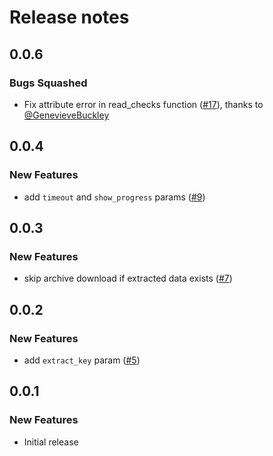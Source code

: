 # Release notes

<!-- do not remove -->


## 0.0.6

### Bugs Squashed

- Fix attribute error in read_checks function ([#17](https://github.com/fastai/fastdownload/pull/17)), thanks to [@GenevieveBuckley](https://github.com/GenevieveBuckley)


## 0.0.4

### New Features

- add `timeout` and `show_progress` params ([#9](https://github.com/fastai/fastdownload/issues/9))


## 0.0.3

### New Features

- skip archive download if extracted data exists ([#7](https://github.com/fastai/fastdownload/issues/7))


## 0.0.2

### New Features

- add `extract_key` param ([#5](https://github.com/fastai/fastdownload/issues/5))


## 0.0.1

### New Features

- Initial release

